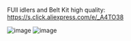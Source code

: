 FUll idlers and Belt Kit high quality: https://s.click.aliexpress.com/e/_A4TO38 

![image](https://user-images.githubusercontent.com/37383368/138017986-d01c6e7f-80cc-43e6-8a3a-786e9b687c0f.png)
![image](https://user-images.githubusercontent.com/37383368/138017943-f8ce1ec6-bfc7-497a-8ac4-c70e67de8ebf.png)

